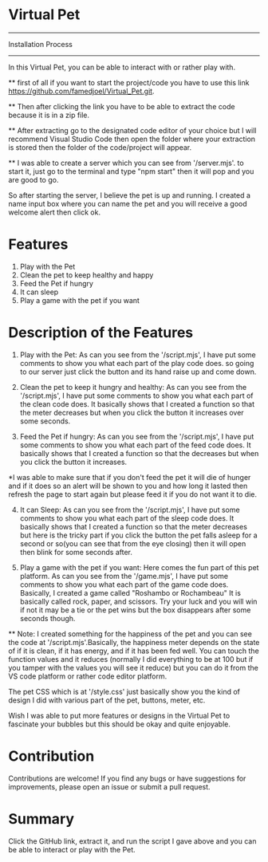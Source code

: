 # Virtual Pet
---

Installation Process

---
In this Virtual Pet, you can be able to interact with or rather play with.


** first of all if you want to start the project/code you have to use this link 
https://github.com/famedjoel/Virtual_Pet.git.

** Then after clicking the link you have to be able to extract the code because it is in a zip file.

** After extracting go to the designated code editor of your choice but I will recommend Visual Studio Code then open the folder where your extraction is stored then the folder of the code/project will appear.

** I was able to create a server which you can see from '/server.mjs'. to start it, just go to the terminal and type "npm start" then it will pop and you are good to go.

So after starting the server, I believe the pet is up and running. I created a name input box where you can name the pet and you will receive a good welcome alert then click ok.

# Features
1. Play with the Pet
2. Clean the pet to keep healthy and happy
3. Feed the Pet if hungry
4. It can sleep
5. Play a game with the pet if you want

# Description of the Features
1. Play with the Pet: As can you see from the '/script.mjs', I have put some comments to show you what each part of the play code does. so going to our server just click the button and its hand raise up and come down.
   
2. Clean the pet to keep it hungry and healthy: As can you see from the '/script.mjs', I have put some comments to show you what each part of the clean code does. It basically shows that I created a function so that the meter decreases but when you click the button it increases over some seconds.

3. Feed the Pet if hungry: As can you see from the '/script.mjs', I have put some comments to show you what each part of the feed code does. It basically shows that I created a function so that the decreases but when you click the button it increases.

*I was able to make sure that if you don't feed the pet it will die of hunger and if it does so an alert will be shown to you and how long it lasted then refresh the page to start again but please feed it if you do not want it to die.

4. It can Sleep: As can you see from the '/script.mjs', I have put some comments to show you what each part of the sleep code does. It basically shows that I created a function so that the meter decreases but here is the tricky part if you click the button the pet falls asleep for a second or so(you can see that from the eye closing) then it will open then blink for some seconds after.

5. Play a game with the pet if you want: Here comes the fun part of this pet platform.  As can you see from the '/game.mjs', I have put some comments to show you what each part of the game code does. Basically, I created a game called "Roshambo or Rochambeau" It is basically called rock, paper, and scissors. Try your luck and you will win if not it may be a tie or the pet wins but the box disappears after some seconds though.

** Note: I created something for the happiness of the pet and you can see the code at '/script.mjs'.Basically, the happiness meter depends on the state of if it is clean, if it has energy, and if it has been fed well. You can touch the function values and it reduces (normally I did everything to be at 100 but if you tamper with the values you will see it reduce) but you can do it from the VS code platform or rather code editor platform.


The pet CSS which is at '/style.css' just basically show you the kind of design I did with various part of the pet, buttons, meter, etc.

Wish I was able to put more features or designs in the Virtual Pet to fascinate your bubbles but this should be okay and quite enjoyable.

# Contribution
Contributions are welcome! If you find any bugs or have suggestions for improvements, please open an issue or submit a pull request.

# Summary
Click the GitHub link, extract it, and run the script I gave above and you can be able to interact or play with the Pet.


















